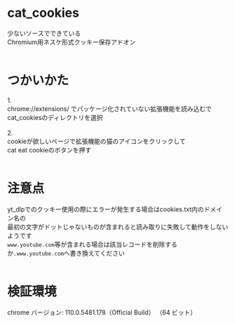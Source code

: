 # cat_cookies
少ないソースでできている<br>
Chromium用ネスケ形式クッキー保存アドオン<br>
<br>
# つかいかた
1.<br>
chrome://extensions/ でパッケージ化されていない拡張機能を読み込むで<br>
cat_cookiesのディレクトリを選択<br>
<br>
2.<br>
cookieが欲しいページで拡張機能の猫のアイコンをクリックして<br>
cat eat cookieのボタンを押す<br>
<br>
# 注意点
yt_dlpでのクッキー使用の際にエラーが発生する場合はcookies.txt内のドメイン名の<br>
最初の文字がドットじゃないものが含まれると読み取りに失敗して動作をしないようです<br>
`www.youtube.com`等が含まれる場合は該当レコードを削除するか`.www.youtube.com`へ書き換えてください<br>
<br>
# 検証環境
chrome バージョン: 110.0.5481.178（Official Build） （64 ビット）<br>

